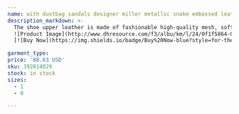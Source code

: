 ```yaml
---
name: with dustbag sandals designer miller metallic snake embossed leather slides slippers womens white black patent yellow triple pink flip flops
description_markdown: >-
  The shoe upper leather is made of fashionable high-quality mesh, soft and comfortable, durable There are distributed pores on the surface of the shoes, which have perspiration and breathability. lace up suede shoe, Steady heel design increases height and thinness and lengthens beautiful legs Comfortable and breathable inside, bringing a soft experience to your feet.flower embroidery shoes Rubber soles are anti-wrestling, strong grip, soft and comfortable to walk,lace up suede shoe.syi
  ![Product Image](http://www.dhresource.com/f3/albu/km/l/24/0f1f5864-0d37-45f2-a05c-66027981506a.jpg)
  [![Buy Now](https://img.shields.io/badge/Buy%20Now-blue?style=for-the-badge&logo=none)](https://www.anrdoezrs.net/click-100820740-14451685?url=http%3A%2F%2Fwww.dhgate.com%2Fproduct%2F2016-cheap-air-retro-12-wool-xii-basketball%2F392814029.html)

garment_type:
price: '88.63 USD'
sku: 392814029
stock: in stock
sizes:
  - 1
  - 0

---
```

